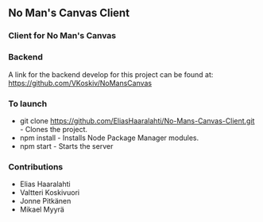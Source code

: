 ## No Man's Canvas Client
### Client for No Man's Canvas

### Backend
A link for the backend develop for this project can be found at:
https://github.com/VKoskiv/NoMansCanvas

### To launch
* git clone https://github.com/EliasHaaralahti/No-Mans-Canvas-Client.git - Clones the project.
* npm install - Installs Node Package Manager modules.
* npm start - Starts the server

### Contributions
* Elias Haaralahti
* Valtteri Koskivuori
* Jonne Pitkänen
* Mikael Myyrä
